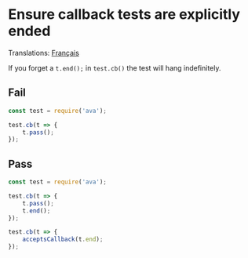 # Ensure callback tests are explicitly ended

Translations: [Français](https://github.com/avajs/ava-docs/blob/master/fr_FR/related/eslint-plugin-ava/docs/rules/test-ended.md)

If you forget a `t.end();` in `test.cb()` the test will hang indefinitely.


## Fail

```js
const test = require('ava');

test.cb(t => {
	t.pass();
});
```


## Pass

```js
const test = require('ava');

test.cb(t => {
	t.pass();
	t.end();
});

test.cb(t => {
	acceptsCallback(t.end);
});
```
